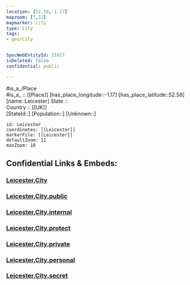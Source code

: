 ```yaml
---
location: [52.58,-1.17] 
mapzoom: [7,12] 
mapmarker: city 
type: City
tags:
- geo/City


SpocWebEntityId: 31917
isDeleted: false
confidential: public

---
```

#is_a_/Place  
#is_a_ :: [[Place]] 
[has_place_longitude::-1.17] 
[has_place_latitude::52.58] 
[name::Leicester] 
State ::  
Country :: [[UK]]  
[StateId::] 
[Population::] 
[Unknown::] 


```leaflet
id: Leicester
coordinates: [[Leicester]] 
markerFile: [[Leicester]] 
defaultZoom: 11 
maxZoom: 18
```


## Confidential Links & Embeds: 

### [Leicester,City](/_Standards/Earth/Continent/Europe/Europe~North/UK/England/Regions~England/East_Midlands/Leicestershire/Leicester,City.md) 

### [Leicester,City.public](/_public/Earth/Continent/Europe/Europe~North/UK/England/Regions~England/East_Midlands/Leicestershire/Leicester,City.public.md) 

### [Leicester,City.internal](/_internal/Earth/Continent/Europe/Europe~North/UK/England/Regions~England/East_Midlands/Leicestershire/Leicester,City.internal.md) 

### [Leicester,City.protect](/_protect/Earth/Continent/Europe/Europe~North/UK/England/Regions~England/East_Midlands/Leicestershire/Leicester,City.protect.md) 

### [Leicester,City.private](/_private/Earth/Continent/Europe/Europe~North/UK/England/Regions~England/East_Midlands/Leicestershire/Leicester,City.private.md) 

### [Leicester,City.personal](/_personal/Earth/Continent/Europe/Europe~North/UK/England/Regions~England/East_Midlands/Leicestershire/Leicester,City.personal.md) 

### [Leicester,City.secret](/_secret/Earth/Continent/Europe/Europe~North/UK/England/Regions~England/East_Midlands/Leicestershire/Leicester,City.secret.md)

